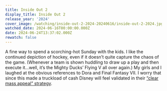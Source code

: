```yaml
---
title: Inside Out 2
display_title: Inside Out 2
release_year: '2024'
cover_image: /watching/inside-out-2-2024-20240616/inside-out-2-2024.jpg
watched_date: 2024-06-16T00:00:00.000Z
date: 2024-06-24T13:37:02.000Z
rewatch: false
---
```

A fine way to spend a scorching-hot Sunday with the kids. I like the continued depiction of hockey, even if it doesn’t quite capture the chaos of the game. (Whenever a team is shown huddling to draw up a play and then execute it…well, it’s the Mighty Ducks’ Flying V all over again.) My girls and I laughed at the obvious references to Dora and Final Fantasy VII. I worry that since this made a truckload of cash Disney will feel validated in their [“clear mass appeal” strategy](https://www.bloomberg.com/news/features/2024-05-30/disney-s-inside-out-2-could-hold-key-to-pixar-restoring-movie-magic).
